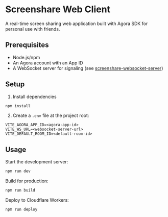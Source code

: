 # Screenshare Web Client

A real-time screen sharing web application built with Agora SDK for personal use with friends.

## Prerequisites

- Node.js/npm
- An Agora account with an App ID
- A WebSocket server for signaling (see [screenshare-websocket-server](https://github.com/weitongh/screenshare-websocket-server))

## Setup

1. Install dependencies
```bash
npm install
```
2. Create a `.env` file at the project root:
```env
VITE_AGORA_APP_ID=<agora-app-id>
VITE_WS_URL=<websocket-server-url>
VITE_DEFAULT_ROOM_ID=<default-room-id>
```

## Usage

Start the development server:
```bash
npm run dev
```
Build for production:
```bash
npm run build
```
Deploy to Cloudflare Workers:
```bash
npm run deploy
```
